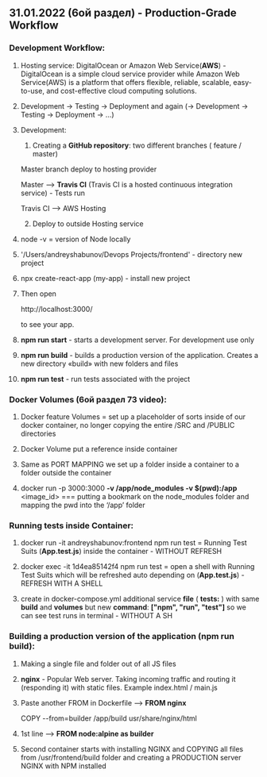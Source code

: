 ## 31.01.2022 (6ой раздел) - Production-Grade Workflow

### Development Workflow:

1. Hosting service: DigitalOcean or Amazon Web Service(**AWS**) - DigitalOcean is a simple cloud service provider while Amazon Web Service(AWS) is a platform that offers flexible, reliable, scalable, easy-to-use, and cost-effective cloud computing solutions.

2. Development -> Testing -> Deployment and again (-> Development -> Testing -> Deployment -> …)

3. Development:

   1. Creating a **GitHub repository**: two different branches ( feature / master)
   
   Master branch deploy to hosting provider
   
   Master —> **Travis CI** (Travis CI is a hosted continuous integration service) - Tests run
   
   Travis CI —> AWS Hosting
   
   2. Deploy to outside Hosting service

4. node -v = version of Node locally

5. '/Users/andreyshabunov/Devops Projects/frontend' - directory new project

6. npx create-react-app (my-app) - install new project

7. Then open

    http://localhost:3000/

    to see your app.

8. **npm run start** -  starts a development server. For development use only

9. **npm run build** - builds a production version of the application. Creates a new directory «build» with new folders and files

10. **npm run test** - run tests associated with the project


### Docker Volumes (6ой раздел 73 video):

1. Docker feature Volumes = set up a placeholder of sorts inside of our docker container, no longer copying the entire /SRC and /PUBLIC directories

2. Docker Volume put a reference inside container

3. Same as PORT MAPPING we set up a folder inside a container to a folder outside the container

4. docker run -p 3000:3000 **-v /app/node_modules -v $(pwd):/app** <image_id> === putting a bookmark on the node_modules folder and mapping the pwd into the ‘/app’ folder


### Running tests inside Container:

1. docker run -it andreyshabunov:frontend npm run test = Running Test Suits (**App.test.js**) inside the container - WITHOUT REFRESH

2. docker exec -it 1d4ea85142f4 npm run test = open a shell with Running Test Suits which will be refreshed auto depending on (**App.test.js**) - REFRESH WITH A SHELL

3. create in docker-compose.yml additional service **file** (  **tests:** ) with same **build** and **volumes** but new **command**: **["npm", "run", "test"]** so we can see test runs in terminal - WITHOUT A SH


### Building a production version of the application (npm run build):

1. Making a single file and folder out of all JS files

2. **nginx** - Popular Web server. Taking incoming traffic and routing it (responding it) with static files. Example index.html / main.js

3. Paste another FROM in Dockerfile —> **FROM nginx**

    COPY --from=builder /app/build usr/share/nginx/html

4. 1st line —> **FROM node:alpine as builder**

5. Second container starts with installing NGINX and COPYING all files from /usr/frontend/build folder and creating a PRODUCTION server NGINX with NPM installed


